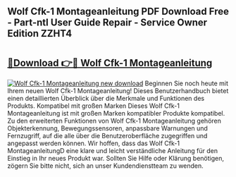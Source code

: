 ## Wolf Cfk-1 Montageanleitung PDF Download Free - Part-ntI User Guide Repair - Service Owner Edition ZZHT4

# <h2><a href="http://df8ahkr.blite.top/?on=Wolf+Cfk-1+Montageanleitung">🔗Download 👉🔴 Wolf Cfk-1 Montageanleitung</a></h2>

[![Wolf Cfk-1 Montageanleitung new download](https://i.imgur.com/lujVjoI.png)](http://df8ahkr.blite.top/?on=Wolf+Cfk-1+Montageanleitung)
Beginnen Sie noch heute mit Ihrem neuen Wolf Cfk-1 Montageanleitung! Dieses Benutzerhandbuch bietet einen detaillierten Überblick über die Merkmale und Funktionen des Produkts. Kompatibel mit großen Marken Dieses Wolf Cfk-1 Montageanleitung ist mit großen Marken kompatibler Produkte kompatibel. Zu den erweiterten Funktionen von Wolf Cfk-1 Montageanleitung gehören Objekterkennung, Bewegungssensoren, anpassbare Warnungen und Fernzugriff, auf die alle über die Benutzeroberfläche zugegriffen und angepasst werden können. Wir hoffen, dass das Wolf Cfk-1 MontageanleitungD eine klare und leicht verständliche Anleitung für den Einstieg in Ihr neues Produkt war. Sollten Sie Hilfe oder Klärung benötigen, zögern Sie bitte nicht, sich an unser Kundendienstteam zu wenden.
